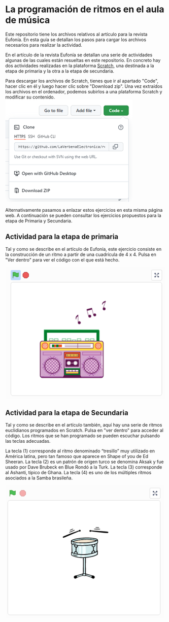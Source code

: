# La programación de ritmos en el aula de música
Este repositorio tiene los archivos relativos al artículo para la revista Eufonía.
En esta guía se detallan los pasos para cargar los archivos necesarios para realizar la actividad.

En el artículo de la revista Eufonía se detallan una serie de actividades algunas de las cuales están resueltas en este repositorio. 
En concreto hay dos actividades realizadas en la plataforma [Scratch](https://scratch.mit.edu/), una destinada a la etapa de primaria y la otra a la etapa de secundaria.

Para descargar los archivos de Scratch, tienes que ir al apartado "Code", hacer clic en él y luego hacer clic sobre "Download zip". Una vez extraídos los archivos en el ordenador, podemos subirlos a una plataforma Scratch y modificar su contenido. 
![descargar](/imagenes/descarga.png)

Alternativamente pasamos a enlazar estos ejercicios en esta misma página web. 
A continuación se pueden consultar los ejercicios propuestos para la etapa de Primaria y Secundaria.

## Actividad para la etapa de primaria

Tal y como se describe en el artículo de Eufonía, este ejercicio consiste en la construcción de un ritmo a partir de una cuadrícula de 4 x 4. Pulsa en "Ver dentro" para ver el código con el que está hecho.

[![descargar](/imagenes/Screenshot_2.png)](https://scratch.mit.edu/projects/621475891)


## Actividad para la etapa de Secundaria

Tal y como se describe en el artículo también, aquí hay una serie de ritmos euclidianos programados en Scratch. Pulsa en "ver dentro" para acceder al código. Los ritmos que se han programado se pueden escuchar pulsando las teclas adecuadas. 

La tecla (1) corresponde al ritmo denominado “tresillo” muy utilizado en América latina, pero tan famoso que aparece en Shape of you de Ed Sheeran.
La tecla (2) es un patrón de origen turco se denomina Aksak y fue usado por Dave Brubeck en Blue Rondó a la Turk. 
La tecla (3) corresponde al Ashanti, típico de Ghana. 
La tecla (4) es uno de los múltiples rítmos asociados a la Samba brasileña.

[![descargar](/imagenes/Screenshot_3.png)](https://scratch.mit.edu/projects/621485200)
